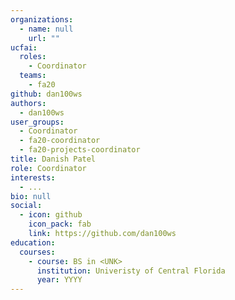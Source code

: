 ```yaml
---
organizations:
  - name: null
    url: ""
ucfai:
  roles:
    - Coordinator
  teams:
    - fa20
github: dan100ws
authors:
  - dan100ws
user_groups:
  - Coordinator
  - fa20-coordinator
  - fa20-projects-coordinator
title: Danish Patel
role: Coordinator
interests:
  - ...
bio: null
social:
  - icon: github
    icon_pack: fab
    link: https://github.com/dan100ws
education:
  courses:
    - course: BS in <UNK>
      institution: Univeristy of Central Florida
      year: YYYY
---
```


